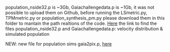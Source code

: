  population_nside32.p is ~3Gb, Gaiachallengedata.p is ~1Gb, it was not possible to upload them on Github, before running the LSmetric.py, TPMmetric.py or population_synthesis_pm.py please download them in this folder to mantain the path realtions of the code. [Here](https://www.dropbox.com/home/GaiaChallengeData_MW_velocitydist%26sim_population) the link to find the files population_nside32.p and Gaiachallengedata.p: velocity distribution & simulated population
 
 NEW: new file for population sims gaia2pix.p, [here](https://drive.google.com/file/d/1gOCbS6ZebfqKINbyl4FG7pVswoAu2jQ-/view?usp=sharing)
